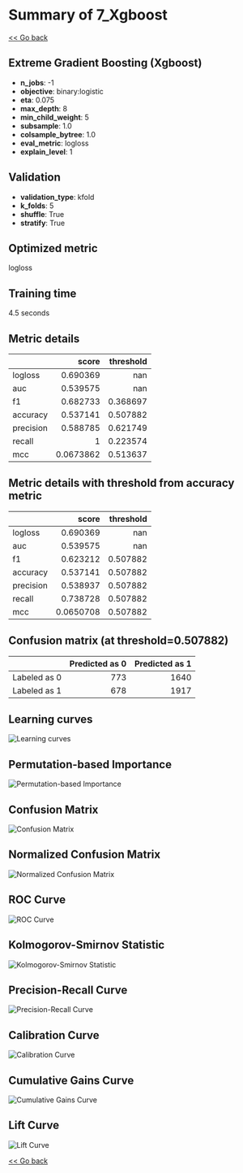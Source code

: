 # Summary of 7_Xgboost

[<< Go back](../README.md)


## Extreme Gradient Boosting (Xgboost)
- **n_jobs**: -1
- **objective**: binary:logistic
- **eta**: 0.075
- **max_depth**: 8
- **min_child_weight**: 5
- **subsample**: 1.0
- **colsample_bytree**: 1.0
- **eval_metric**: logloss
- **explain_level**: 1

## Validation
 - **validation_type**: kfold
 - **k_folds**: 5
 - **shuffle**: True
 - **stratify**: True

## Optimized metric
logloss

## Training time

4.5 seconds

## Metric details
|           |     score |   threshold |
|:----------|----------:|------------:|
| logloss   | 0.690369  |  nan        |
| auc       | 0.539575  |  nan        |
| f1        | 0.682733  |    0.368697 |
| accuracy  | 0.537141  |    0.507882 |
| precision | 0.588785  |    0.621749 |
| recall    | 1         |    0.223574 |
| mcc       | 0.0673862 |    0.513637 |


## Metric details with threshold from accuracy metric
|           |     score |   threshold |
|:----------|----------:|------------:|
| logloss   | 0.690369  |  nan        |
| auc       | 0.539575  |  nan        |
| f1        | 0.623212  |    0.507882 |
| accuracy  | 0.537141  |    0.507882 |
| precision | 0.538937  |    0.507882 |
| recall    | 0.738728  |    0.507882 |
| mcc       | 0.0650708 |    0.507882 |


## Confusion matrix (at threshold=0.507882)
|              |   Predicted as 0 |   Predicted as 1 |
|:-------------|-----------------:|-----------------:|
| Labeled as 0 |              773 |             1640 |
| Labeled as 1 |              678 |             1917 |

## Learning curves
![Learning curves](learning_curves.png)

## Permutation-based Importance
![Permutation-based Importance](permutation_importance.png)
## Confusion Matrix

![Confusion Matrix](confusion_matrix.png)


## Normalized Confusion Matrix

![Normalized Confusion Matrix](confusion_matrix_normalized.png)


## ROC Curve

![ROC Curve](roc_curve.png)


## Kolmogorov-Smirnov Statistic

![Kolmogorov-Smirnov Statistic](ks_statistic.png)


## Precision-Recall Curve

![Precision-Recall Curve](precision_recall_curve.png)


## Calibration Curve

![Calibration Curve](calibration_curve_curve.png)


## Cumulative Gains Curve

![Cumulative Gains Curve](cumulative_gains_curve.png)


## Lift Curve

![Lift Curve](lift_curve.png)



[<< Go back](../README.md)
